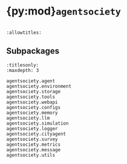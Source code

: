 # {py:mod}`agentsociety`

```{py:module} agentsociety
```

```{autodoc2-docstring} agentsociety
:allowtitles:
```

## Subpackages

```{toctree}
:titlesonly:
:maxdepth: 3

agentsociety.agent
agentsociety.environment
agentsociety.storage
agentsociety.tools
agentsociety.webapi
agentsociety.configs
agentsociety.memory
agentsociety.llm
agentsociety.simulation
agentsociety.logger
agentsociety.cityagent
agentsociety.survey
agentsociety.metrics
agentsociety.message
agentsociety.utils
```
